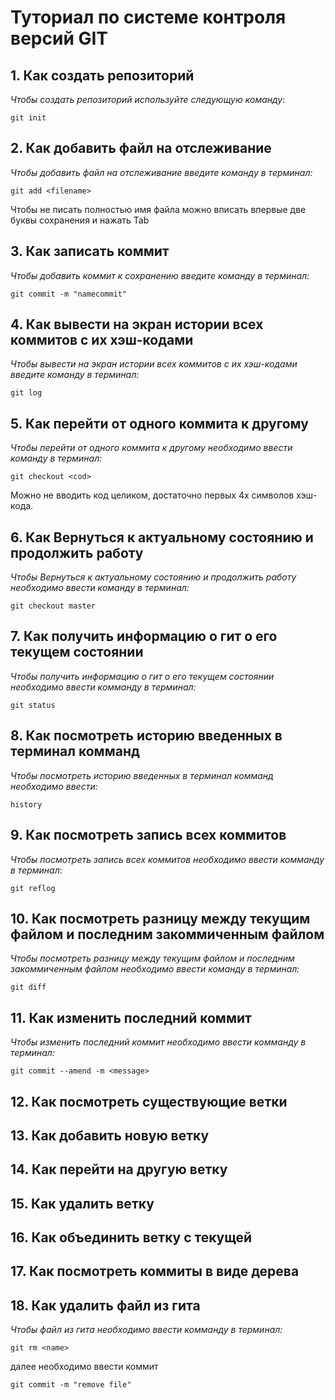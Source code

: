 # Туториал по системе контроля версий GIT 

## 1. Как создать репозиторий

*Чтобы создать репозиторий используйте следующую команду*:

```
git init
```

## 2. Как добавить файл на отслеживание

*Чтобы добавить файл на отслеживание введите команду в терминал:*

```
git add <filename> 
```
Чтобы не писать полностью имя файла можно вписать впервые две буквы сохранения и нажать Tab

## 3. Как записать коммит
*Чтобы добавить коммит к сохранению введите команду в терминал:*

```
git commit -m "namecommit" 
```

## 4. Как вывести на экран истории всех коммитов с их хэш-кодами

*Чтобы вывести на экран истории всех коммитов с их хэш-кодами введите команду в терминал:*
~~~
git log
~~~

## 5. Как перейти от одного коммита к другому
*Чтобы перейти от одного коммита к другому необходимо ввести команду в терминал:* 
~~~
git checkout <cod>
~~~
Можно не вводить код целиком, достаточно первых 4х символов хэш-кода.

## 6. Как Вернуться к актуальному состоянию и продолжить работу

*Чтобы Вернуться к актуальному состоянию и продолжить работу необходимо ввести команду в терминал:*
~~~
git checkout master
~~~

## 7. Как получить информацию о гит о его текущем состоянии
*Чтобы получить информацию о гит о его текущем состоянии необходимо ввести комманду в терминал:*
~~~ 
git status
~~~

## 8. Как посмотреть историю введенных в терминал комманд
*Чтобы посмотреть историю введенных в терминал комманд необходимо ввести:*
~~~
history
~~~

## 9. Как посмотреть запись всех коммитов
*Чтобы посмотреть запись всех коммитов необходимо ввести комманду в терминал*:
~~~
git reflog
~~~

## 10. Как посмотреть разницу между текущим файлом и последним закоммиченным файлом
*Чтобы посмотреть разницу между текущим файлом и последним закоммиченным файлом необходимо ввести команду в терминал:*
~~~
git diff
~~~

## 11. Как изменить последний коммит
*Чтобы изменить последний коммит необходимо ввести комманду в терминал:*
~~~
git commit --amend -m <message>
~~~

## 12. Как посмотреть существующие ветки

## 13. Как добавить новую ветку

## 14. Как перейти на другую ветку

## 15. Как удалить ветку

## 16. Как объединить ветку с текущей

## 17. Как посмотреть коммиты в виде дерева

## 18. Как удалить файл из гита

*Чтобы файл из гита необходимо ввести комманду в терминал:*

~~~
git rm <name>
~~~
далее необходимо ввести коммит

~~~
git commit -m "remove file"
~~~